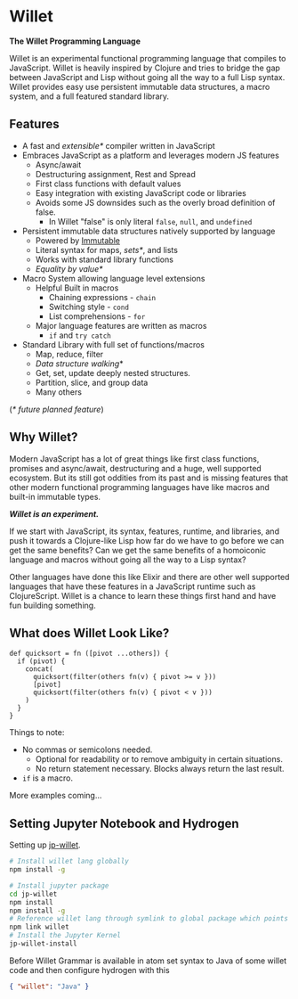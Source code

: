 # Willet

<b>The Willet Programming Language</b>

Willet is an experimental functional programming language that compiles to JavaScript. Willet is heavily inspired by Clojure and tries to bridge the gap between JavaScript and Lisp without going all the way to a full Lisp syntax. Willet provides easy use persistent immutable data structures, a macro system, and a full featured standard library.

## Features

* A fast and _extensible*_ compiler written in JavaScript
* Embraces JavaScript as a platform and leverages modern JS features
  * Async/await
  * Destructuring assignment, Rest and Spread
  * First class functions with default values
  * Easy integration with existing JavaScript code or libraries
  * Avoids some JS downsides such as the overly broad definition of false.
    * In Willet "false" is only literal `false`, `null`, and `undefined`
* Persistent immutable data structures natively supported by language
  * Powered by [Immutable](https://immutable-js.github.io/immutable-js/)
  * Literal syntax for maps, _sets*_, and lists
  * Works with standard library functions
  * _Equality by value*_
* Macro System allowing language level extensions
  * Helpful Built in macros
    * Chaining expressions - `chain`
    * Switching style - `cond`
    * List comprehensions - `for`
  * Major language features are written as macros
    * `if` and `try catch`
* Standard Library with full set of functions/macros
  * Map, reduce, filter
  * _Data structure walking_*
  * Get, set, update deeply nested structures.  
  * Partition, slice, and group data
  * Many others

(_* future planned feature_)

## Why Willet?

Modern JavaScript has a lot of great things like first class functions, promises and async/await, destructuring and a huge, well supported ecosystem. But its still got oddities from its past and is missing features that other modern functional programming languages have like macros and built-in immutable types.

_**Willet is an experiment.**_

If we start with JavaScript, its syntax, features, runtime, and libraries, and push it towards a Clojure-like Lisp how far do we have to go before we can get the same benefits? Can we get the same benefits of a homoiconic language and macros without going all the way to a Lisp syntax?

Other languages have done this like Elixir and there are other well supported languages that have these features in a JavaScript runtime such as ClojureScript. Willet is a chance to learn these things first hand and have fun building something.

## What does Willet Look Like?

```
def quicksort = fn ([pivot ...others]) {
  if (pivot) {
    concat(
      quicksort(filter(others fn(v) { pivot >= v }))
      [pivot]
      quicksort(filter(others fn(v) { pivot < v }))
    )
  }
}
```

Things to note:

* No commas or semicolons needed.
  - Optional for readability or to remove ambiguity in certain situations.
  * No return statement necessary. Blocks always return the last result.
* `if` is a macro.


More examples coming...

## Setting Jupyter Notebook and Hydrogen

Setting up [jp-willet](https://github.com/jasongilman/jp-willet).

```Bash
# Install willet lang globally
npm install -g

# Install jupyter package
cd jp-willet
npm install
npm install -g
# Reference willet lang through symlink to global package which points to willet in this project
npm link willet
# Install the Jupyter Kernel
jp-willet-install
```

Before Willet Grammar is available in atom set syntax to Java of some willet code and then configure hydrogen with this

```JSON
{ "willet": "Java" }
```
